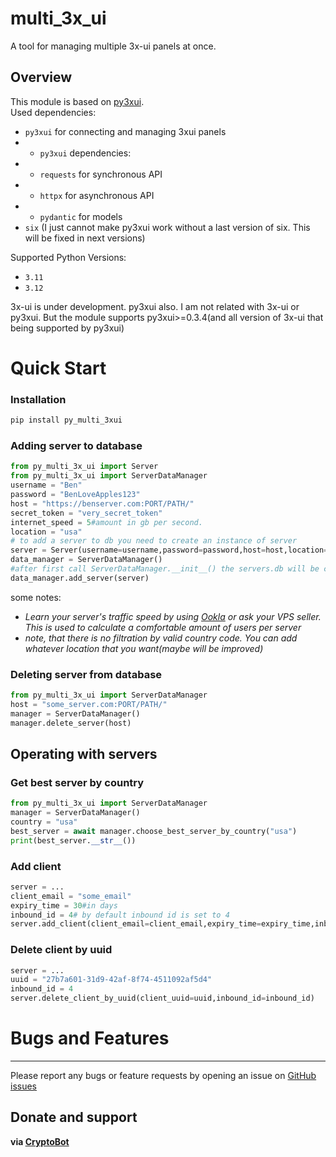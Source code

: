 # multi_3x_ui
A tool for managing multiple 3x-ui panels at once.
## Overview
This module is based on [py3xui](https://github.com/iwatkot/py3xui).\
Used dependencies:
-  `py3xui` for connecting and managing 3xui panels
- - `py3xui` dependencies:
- - `requests` for synchronous API
- - `httpx` for asynchronous API
- - `pydantic` for models
-  `six` (I just cannot make py3xui work without a last version of six. This will be fixed in next versions)

Supported Python Versions:
-  `3.11 `
-  `3.12 `

3x-ui is under development. py3xui also. I am not related with 3x-ui or py3xui. But the module supports py3xui>=0.3.4(and all version of 3x-ui that being supported by py3xui)
# Quick Start
### Installation
 ```bash
pip install py_multi_3xui
```
### Adding server to database

```python
from py_multi_3x_ui import Server
from py_multi_3x_ui import ServerDataManager
username = "Ben"
password = "BenLoveApples123"
host = "https://benserver.com:PORT/PATH/"
secret_token = "very_secret_token"
internet_speed = 5#amount in gb per second.
location = "usa"
# to add a server to db you need to create an instance of server
server = Server(username=username,password=password,host=host,location=location,secret_token=secret_token,internet_speed=internet_speed)
data_manager = ServerDataManager()
#after first call ServerDataManager.__init__() the servers.db will be created(if it already exists, it won't be created)
data_manager.add_server(server)
```

some notes:
- *Learn your server's traffic speed by using [Ookla](https://www.speedtest.net/) or ask your VPS seller. This is used to calculate a comfortable amount of users per server*
- *note, that there is no filtration by valid country code. You can add whatever location that you want(maybe will be improved)*

### Deleting server from database

```python
from py_multi_3x_ui import ServerDataManager
host = "some_server.com:PORT/PATH/"
manager = ServerDataManager()
manager.delete_server(host)
```
## Operating with servers

### Get best server by country
```python
from py_multi_3x_ui import ServerDataManager
manager = ServerDataManager()
country = "usa"
best_server = await manager.choose_best_server_by_country("usa")
print(best_server.__str__())
```
### Add client

```python
server = ...
client_email = "some_email"
expiry_time = 30#in days
inbound_id = 4# by default inbound id is set to 4
server.add_client(client_email=client_email,expiry_time=expiry_time,inbound_id=inbound_id)
```
### Delete client by uuid
```python
server = ...
uuid = "27b7a601-31d9-42af-8f74-4511092af5d4"
inbound_id = 4
server.delete_client_by_uuid(client_uuid=uuid,inbound_id=inbound_id)
```
# Bugs and Features
 - - -
Please report any bugs or feature requests by opening an issue on [GitHub issues](https://github.com/Dmeetrogon/py_multi_3xui/issues)

## Donate and support
**via [CryptoBot](https://t.me/send?start=IVFCR3tEjcyk)**












